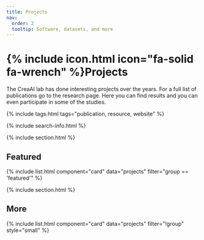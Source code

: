 ```yaml
---
title: Projects
nav:
  order: 2
  tooltip: Software, datasets, and more
---
```


# {% include icon.html icon="fa-solid fa-wrench" %}Projects

The CreaAI lab has done interesting projects over the years. For a full list of publications go to the research page. Here you can find results and you can even participate in some of the studies. 

{% include tags.html tags="publication, resource, website" %}

{% include search-info.html %}

{% include section.html %}

## Featured

{% include list.html component="card" data="projects" filter="group == 'featured'" %}

{% include section.html %}

## More

{% include list.html component="card" data="projects" filter="!group" style="small" %}
